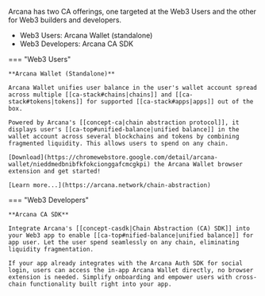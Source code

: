 Arcana has two CA offerings, one targeted at the Web3 Users and the other for Web3 builders and developers.

* Web3 Users: Arcana Wallet (standalone)
* Web3 Developers: Arcana CA SDK

=== "Web3 Users"

    **Arcana Wallet (Standalone)**

    Arcana Wallet unifies user balance in the user's wallet account spread across multiple [[ca-stack#chains|chains]] and [[ca-stack#tokens|tokens]] for supported [[ca-stack#apps|apps]] out of the box.  
    
    Powered by Arcana's [[concept-ca|chain abstraction protocol]], it displays user's [[ca-top#unified-balance|unified balance]] in the wallet account across several blockchains and tokens by combining fragmented liquidity. This allows users to spend on any chain. 
    
    [Download](https://chromewebstore.google.com/detail/arcana-wallet/nieddmedbnibfkfokcionggafcmcgkpi) the Arcana Wallet browser extension and get started!
    
    [Learn more...](https://arcana.network/chain-abstraction)

=== "Web3 Developers"

    **Arcana CA SDK**
    
    Integrate Arcana's [[concept-casdk|Chain Abstraction (CA) SDK]] into your Web3 app to enable [[ca-top#nified-balance|unified balance]] for app user. Let the user spend seamlessly on any chain, eliminating liquidity fragmentation.

    If your app already integrates with the Arcana Auth SDK for social login, users can access the in-app Arcana Wallet directly, no browser extension is needed. Simplify onboarding and empower users with cross-chain functionality built right into your app.  

